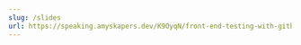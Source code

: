 ```yaml
---
slug: /slides
url: https://speaking.amyskapers.dev/K9OyqN/front-end-testing-with-github-actions
---
```

